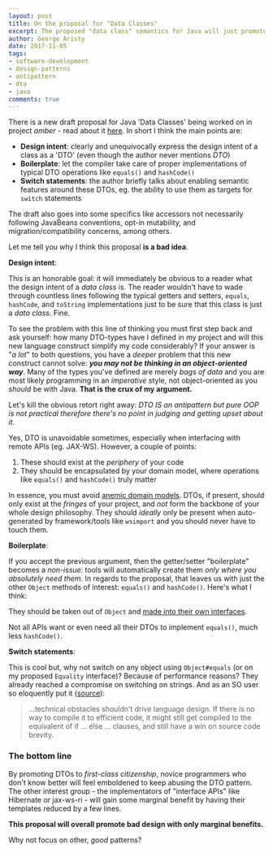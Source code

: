 ```yaml
---
layout: post
title: On the proposal for "Data Classes"
excerpt: The proposed "data class" semantics for Java will just promote bad design!
author: George Aristy
date: 2017-11-05
tags:
- software-development
- design-patterns
- antipattern
- dto
- java
comments: true
---
```


There is a new draft proposal for Java 'Data Classes' being worked on in project *amber* - read about it [here](http://cr.openjdk.java.net/~briangoetz/amber/datum.html). In short I think the main points are:

* **Design intent**: clearly and unequivocally express the design intent of a class as a 'DTO' (even though the author never mentions *DTO*)
* **Boilerplate**: let the compiler take care of proper implementations of typical DTO operations like `equals()` and `hashCode()`
* **Switch statements**: the author briefly talks about enabling semantic features around these DTOs, eg. the ability to use them as targets for `switch` statements

The draft also goes into some specifics like accessors not necessarily following JavaBeans conventions, opt-in mutability, and migration/compatibility concerns, among others.

Let me tell you why I think this proposal **is a bad idea**.

**Design intent**:

This is an honorable goal: it will immediately be obvious to a reader what the design intent of a *data class* is. The reader wouldn't have to wade through countless lines following the typical getters and setters, `equals`, `hashCode`, and `toString` implementations just to be sure that this class is just a *data class*. Fine.

To see the problem with this line of thinking you must first step back and ask yourself: how many DTO-types have I defined in my project and will this new language construct simplify my code considerably? If your answer is "*a lot*" to both questions, you have a *deeper* problem that this new construct cannot solve: ***you may not be thinking in an object-oriented way***. Many of the types you've defined are merely *bags of data* and you are most likely programming in an *imperative* style, not object-oriented as you *should* be with Java. **That is the crux of my argument.**

Let's kill the obvious retort right away: *DTO IS an antipattern but pure OOP is not practical therefore there's no point in judging and getting upset about it*.

Yes, DTO is unavoidable sometimes, especially when interfacing with remote APIs (eg. JAX-WS). However, a couple of points:

1. These should exist at the *periphery* of your code
2. They should be encapsulated by your domain model, where operations like `equals()` and `hashCode()` truly matter

In essence, you must avoid [anemic domain models](https://www.martinfowler.com/bliki/AnemicDomainModel.html). DTOs, if present, should only exist at the *fringes* of your project, and *not* form the backbone of your whole design philosophy. They should *ideally* only be present when auto-generated by framework/tools like `wsimport` and you should never have to touch them.

**Boilerplate**:

If you accept the previous argument, then the getter/setter "boilerplate" becomes a *non-issue*: tools will automatically create them *only where you absolutely need them*. In regards to the proposal, that leaves us with just the other `Object` methods of interest: `equals()` and `hashCode()`. Here's what I think:

They should be taken out of `Object` and [made into their own interfaces](/java-s-equals-hashcode-should-not-have-been-declared-in-object).

Not all APIs want or even need all their DTOs to implement `equals()`, much less `hashCode()`.

**Switch statements**:

This is cool but, why not switch on any object using `Object#equals` (or on my proposed `Equality` interface)? Because of performance reasons? They already reached a compromise on switching on strings. And as an SO user so eloquently put it ([source](https://stackoverflow.com/a/31671438/1623885)): 

> ...technical obstacles shouldn’t drive language design. If there is no way to compile it to efficient 
code, it might still get compiled to the equivalent of if … else … clauses, and still have a win on 
source code brevity.

### The bottom line

By promoting DTOs to *first-class citizenship*, novice programmers who don't know better will feel emboldened to keep abusing the DTO pattern. The other interest group - the implementators of "interface APIs" like Hibernate or jax-ws-ri - will gain some marginal benefit by having their templates reduced by a few lines. 

**This proposal will overall promote bad design with only marginal benefits.**

Why not focus on other, *good* patterns?
